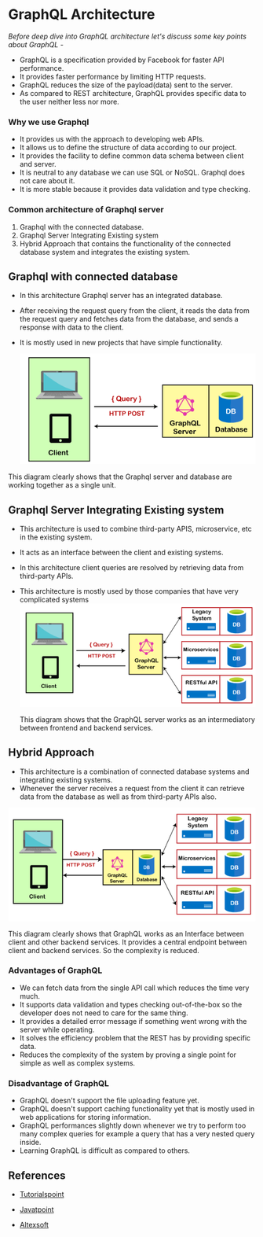 # GraphQL Architecture

_Before deep dive into GraphQL architecture let's discuss some key points about GraphQL -_

- GraphQL is a specification provided by Facebook for faster API performance.
- It provides faster performance by limiting HTTP requests.
- GraphQL reduces the size of the payload(data) sent to the server.
- As compared to REST architecture, GraphQL provides specific data to the user neither less nor more.

### Why we use Graphql

- It provides us with the approach to developing web APIs.
- It allows us to define the structure of data according to our project.
- It provides the facility to define common data schema between client and server.
- It is neutral to any database we can use SQL or NoSQL. Graphql does not care about it.
- It is more stable because it provides data validation and type checking.

### Common architecture of Graphql server

1. Graphql with the connected database.
2. Graphql Server Integrating Existing system
3. Hybrid Approach that contains the functionality of the connected database system and integrates the existing system.

## Graphql with connected database

- In this architecture Graphql server has an integrated database.
- After receiving the request query from the client, it reads the data from the request query and fetches data from the database, and sends a response with data to the client.
- It is mostly used in new projects that have simple functionality.

  ![](./assets/images/graphql-architecture.png)

This diagram clearly shows that the Graphql server and database are working together as a single unit.

## Graphql Server Integrating Existing system

- This architecture is used to combine third-party APIS, microservice, etc in the existing system.
- It acts as an interface between the client and existing systems.
- In this architecture client queries are resolved by retrieving data from third-party APIs.
- This architecture is mostly used by those companies that have very complicated systems
  ![](./assets/images/graphql-architecture2.png)
  
  This diagram shows that the GraphQL server works as an intermediatory between frontend and backend services.

## Hybrid Approach

- This architecture is a combination of connected database systems and integrating existing systems.
- Whenever the server receives a request from the client it can retrieve data from the database as well as from third-party APIs also.

![](./assets/images/graphql-architecture3.png)

This diagram clearly shows that GraphQL works as an Interface between client and other backend services. It provides a central endpoint between client and backend services. So the complexity is reduced.

### Advantages of GraphQL

- We can fetch data from the single API call which reduces the time very much.
- It supports data validation and types checking out-of-the-box so the developer does not need to care for the same thing.
- It provides a detailed error message if something went wrong with the server while operating.
- It solves the efficiency problem that the REST has by providing specific data.
- Reduces the complexity of the system by proving a single point for simple as well as complex systems.

### Disadvantage of GraphQL

- GraphQL doesn't support the file uploading feature yet.
- GraphQL doesn't support caching functionality yet that is mostly used in web applications for storing information.
- GraphQL performances slightly down whenever we try to perform too many complex queries for example a query that has a very nested query inside.
- Learning GraphQL is difficult as compared to others.

## References

- [Tutorialspoint](https://www.tutorialspoint.com/graphql/graphql_architecture.htm)

* [Javatpoint](https://www.javatpoint.com/graphql-architecture)

* [Altexsoft](https://www.altexsoft.com/blog/engineering/graphql-core-features-architecture-pros-and-cons/)
    
